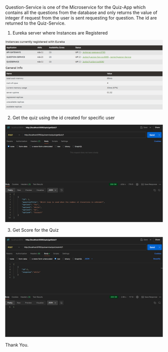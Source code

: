 Question-Service is one of the Microservice for the Quiz-App which contains all the questions from the database and only returns the value of integer if request from the user is sent requesting for question. The id are returned to the Quiz-Service.

1. Eureka server where Instances are Registered

![Image Alt](https://github.com/jacksonsamuval/API-Gateway/blob/6dab23f56e648a8ddcc7906da8911ba9a49b690c/Microservices/Eureka-client.png)

2. Get the quiz using the id created for specific user

![Image Alt](https://github.com/jacksonsamuval/API-Gateway/blob/6dab23f56e648a8ddcc7906da8911ba9a49b690c/Microservices/Get_Quiz_with_Id.png)

3. Get Score for the Quiz

![Image Alt](https://github.com/jacksonsamuval/API-Gateway/blob/6dab23f56e648a8ddcc7906da8911ba9a49b690c/Microservices/score.png)

Thank You.
